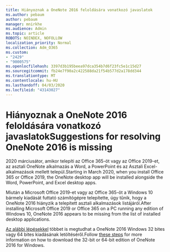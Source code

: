 ```yaml
---
title: Hiányoznak a OneNote 2016 feloldására vonatkozó javaslatok
ms.author: pebaum
author: pebaum
manager: mnirkhe
ms.audience: Admin
ms.topic: article
ROBOTS: NOINDEX, NOFOLLOW
localization_priority: Normal
ms.collection: Adm_O365
ms.custom:
- "2429"
- "9000575"
ms.openlocfilehash: 3397d3b195beea97dca354b7d6f23fc5e1c15d27
ms.sourcegitcommit: fb24e7f90a2c422588da21f54b577d2a178dd344
ms.translationtype: MT
ms.contentlocale: hu-HU
ms.lasthandoff: 04/03/2020
ms.locfileid: "43143027"
---
```

# <a name="suggestions-for-resolving-onenote-2016-is-missing"></a><span data-ttu-id="4a9dc-102">Hiányoznak a OneNote 2016 feloldására vonatkozó javaslatok</span><span class="sxs-lookup"><span data-stu-id="4a9dc-102">Suggestions for resolving OneNote 2016 is missing</span></span>

<span data-ttu-id="4a9dc-103">2020 márciusátor, amikor telepíti az Office 365-öt vagy az Office 2019-et, az asztali OneNote alkalmazás a Word, a PowerPoint és az Asztali Excel-alkalmazások mellett települ.</span><span class="sxs-lookup"><span data-stu-id="4a9dc-103">Starting in March 2020, when you install Office 365 or Office 2019, the OneNote desktop app will be installed alongside the Word, PowerPoint, and Excel desktop apps.</span></span>

<span data-ttu-id="4a9dc-104">Miután a Microsoft Office 2019-et vagy az Office 365-öt a Windows 10 bármely kiadását futtató számítógépre telepítette, úgy tűnik, hogy a OneNote 2016 hiányzik a telepített asztali alkalmazások listájáról.</span><span class="sxs-lookup"><span data-stu-id="4a9dc-104">After installing Microsoft Office 2019 or Office 365 on a PC running any edition of Windows 10, OneNote 2016 appears to be missing from the list of installed desktop applications.</span></span>

<span data-ttu-id="4a9dc-105">[Az alábbi lépésekkel](https://support.office.com/article/OneNote-2016-is-missing-after-installing-Office-2019-or-Office-365-1844ba87-7248-4bd8-a735-66a52f98e6e5) többet is megtudhat a OneNote 2016 Windows 32 bites vagy 64 bites kiadásának letöltéséről.</span><span class="sxs-lookup"><span data-stu-id="4a9dc-105">Follow [these steps](https://support.office.com/article/OneNote-2016-is-missing-after-installing-Office-2019-or-Office-365-1844ba87-7248-4bd8-a735-66a52f98e6e5) for more information on how to download the 32-bit or 64-bit edition of OneNote 2016 for Windows.</span></span>
